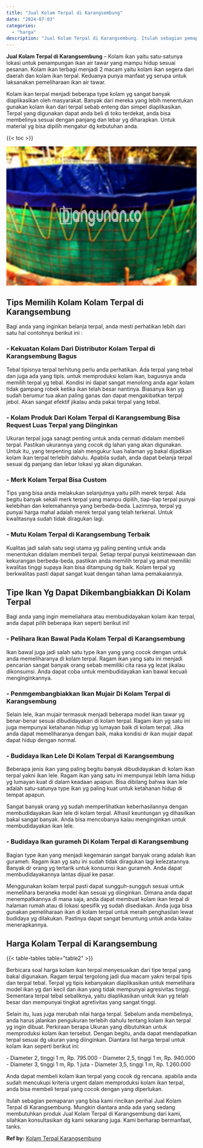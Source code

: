 ```yaml
---
title: "Jual Kolam Terpal di Karangsembung"
date: "2024-07-03"
categories: 
  - "harga"
description: "Jual Kolam Terpal di Karangsembung. Itulah sebagian pemaparan yang bisa kami rincikan perihal Jual Kolam Terpal di Karangsembung. Mungkin diantara anda ada y..."
---
```


**Jual Kolam Terpal di Karangsembung** – Kolam ikan yaitu satu-satunya lokasi untuk penampungan ikan air tawar yang mampu hidup sesuai pesanan. Kolam ikan terbagi menjadi 2 macam yaitu kolam ikan segera dari daerah dan kolam ikan terpal. Keduanya punya manfaat yg serupa untuk laksanakan pemeliharaan ikan air tawar.

Kolam ikan terpal menjadi beberapa type kolam yg sangat banyak diaplikasikan oleh masyarakat. Banyak dari mereka yang lebih menentukan gunakan kolam ikan dari terpal sebab enteng dan simpel diaplikasikan. Terpal yang digunakan dapat anda beli di toko terdekat, anda bisa membelinya sesuai dengan panjang dan lebar yg diharapkan. Untuk material yg bisa dipilih mengatur dg kebutuhan anda.

{{< toc >}}

![Jual Kolam Terpal di Karangsembung](/images/jual-kolam-terpal-58.png)

## Tips Memilih Kolam Kolam Terpal di Karangsembung

Bagi anda yang inginkan belanja terpal, anda mesti perhatikan lebih dari satu hal contohnya berikut ini :

### \- Kekuatan Kolam Dari Distributor Kolam Terpal di Karangsembung Bagus

Tebal tipisnya terpal terhitung perlu anda perhatikan. Ada terpal yang tebal dan juga ada yang tipis. untuk memproduksi kolam ikan, bagusnya anda memilih terpal yg tebal. Kondisi ini dapat sangat menolong anda agar kolam tidak gampang robek ketika ikan telah besar nantinya. Biasanya ikan yg sudah berumur tua akan paling ganas dan dapat mengakibatkan terpal jebol. Akan sangat efektif jikalau anda pakai terpal yang tebal.

### \- Kolam Produk Dari Kolam Terpal di Karangsembung Bisa Request Luas Terpal yang Diinginkan

Ukuran terpal juga sanagt penting untuk anda cermati didalam membeli terpal. Pastikan ukurannya yang cocok dg lahan yang akan digunakan. Untuk itu, yang terpenting ialah mengukur luas halaman yg bakal dijadikan kolam ikan terpal terlebih dahulu. Apabila sudah, anda dapat belanja terpal sesuai dg panjang dan lebar lokasi yg akan digunakan.

### \- Merk Kolam Terpal Bisa Custom

Tips yang bisa anda melakukan selanjutnya yaitu pilih merek terpal. Ada begitu banyak sekali merk terpal yang mampu dipilih, tiap-tiap terpal punyai kelebihan dan kelemahannya yang berbeda-beda. Lazimnya, terpal yg punyai harga mahal adalah merek terpal yang telah terkenal. Untuk kwalitasnya sudah tidak diragukan lagi.

### \- Mutu Kolam Terpal di Karangsembung Terbaik

Kualitas jadi salah satu segi utama yg paling penting untuk anda menentukan didalam membeli terpal. Setiap terpal punyai keistimewaan dan kekurangan berbeda-beda, pastikan anda memilih terpal yg amat memiliki kwalitas tinggi supaya ikan bisa ditampung dg baik. Kolam terpal yg berkwalitas pasti dapat sangat kuat dengan tahan lama pemakaiannya.

## Tipe Ikan Yg Dapat Dikembangbiakkan Di Kolam Terpal

Bagi anda yang ingin memeliahara atau membudidayakan kolam ikan terpal, anda dapat pilih beberapa ikan seperti berikut ini!

### \- Pelihara Ikan Bawal Pada Kolam Terpal di Karangsembung

Ikan bawal juga jadi salah satu type ikan yang yang cocok dengan untuk anda memeliharanya di kolam terpal. Ragam ikan yang satu ini menjadi pencarian sangat banyak orang sebab memiliki cita rasa yg lezat jikalau dikonsumsi. Anda dapat coba untuk membudidayakan kan bawal kecuali menginginkannya.

### \- Penmgembangbiakkan Ikan Mujair Di Kolam Terpal di Karangsembung

Selain lele, ikan mujair termasuk menjadi beberapa model ikan tawar yg benar-benar sesuai dibudidayakan di kolam terpal. Ragam ikan yg satu ini juga mempunyai ketahanan hidup yg lumayan baik di kolam terpal. Jika anda dapat memeliharanya dengan baik, maka kondisi dr ikan mujair dapat dapat hidup dengan normal.

### \- Budidaya Ikan Lele Di Kolam Terpal di Karangsembung

Beberapa jenis ikan yang paling begitu banyak dibudidayakan di kolam ikan terpal yakni ikan lele. Ragam ikan yang satu ini mempunyai lebih lama hidup yg lumayan kuat di dalam keadaan apapun. Bisa dibilang bahwa ikan lele adalah satu-satunya type ikan yg paling kuat untuk ketahanan hidup di tempat apapun.

Sangat banyak orang yg sudah memperlihatkan keberhasilannya dengan membudidayakan ikan lele di kolam terpal. Alhasil keuntungan yg dihasilkan bakal sangat banyak. Anda bisa mencobanya kalau menginginkan untuk membudidayakan ikan lele.

### \- Budidaya Ikan gurameh Di Kolam Terpal di Karangsembung

Bagian type ikan yang menjadi kegemaran sangat banyak orang adalah ikan gurameh. Ragam ikan yg satu ini sudah tidak diragukan lagi kelezatannya. Banyak dr orang yg tertarik untuk konsumsi ikan gurameh. Anda dapat membudidayakannya lantas dijual ke pasar.

Menggunakan kolam terpal pasti dapat sungguh-sungguh sesuai untuk memelihara beraneka model ikan sesuai yg diinginkan. Dimana anda dapat menempatkannya di mana saja, anda dapat membuat kolam ikan terpal di halaman rumah atau di lokasi spesifik yg sudah disediakan. Anda juga bisa gunakan pemeliharaan ikan di kolam terpal untuk meraih penghasilan lewat budidaya yg dilakukan. Pastinya dapat sangat beruntung untuk anda kalau menerapkannya.

## Harga Kolam Terpal di Karangsembung

{{< table-tables table="table2" >}}

Berbicara soal harga kolam ikan terpal menyesuaikan dari tipe terpal yang bakal digunakan. Ragam terpal tergolong jadi dua macam yakni terpal tipis dan terpal tebal. Terpal yg tipis kebanyakan diaplikasikan untuk memelihara model ikan yg dari kecil dan ikan yang tidak mempunyai agresivitas tinggi. Sementara terpal tebal sebaliknya, yaitu diaplikasikan untuk ikan yg telah besar dan mempunyai tingkat agretivitas yang sangat tinggi.

Selain itu, luas juga merubah nilai harga terpal. Sebelum anda membelinya, anda harus jalankan pengukuran terlebih dahulu tentang kolam ikan terpal yg ingin dibuat. Perkiraan berapa Ukuran yang dibutuhkan untuk memproduksi kolam ikan tersebut. Dengan begitu, anda dapat mendapatkan terpal sesuai dg ukuran yang diinginkan. Diantara list harga terpal untuk kolam ikan seperti berikut ini:

\- Diameter 2, tinggi 1 m, Rp. 795.000 - Diameter 2,5, tinggi 1 m, Rp. 940.000 - Diameter 3, tinggi 1 m, Rp. 1 juta - Diameter 3,5, tinggi 1 m, Rp. 1.260.000

Anda dapat membeli kolam ikan terpal yang cocok dg rencana. apabila anda sudah mencukupi kriteria urgent dalam memproduksi kolam ikan terpal, anda bisa membeli terpal yang cocok dengan yang diperlukan.

Itulah sebagian pemaparan yang bisa kami rincikan perihal Jual Kolam Terpal di Karangsembung. Mungkin diantara anda ada yang sedang membutuhkan produk Jual Kolam Terpal di Karangsembung dari kami, silahkan konsultasikan dg kami sekarang juga. Kami berharap bermanfaat, tanks.

**Ref by:** [Kolam Terpal Karangsembung](https://id.wikipedia.org/wiki/Kolam)
